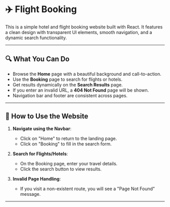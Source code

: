 # ✈️ Flight Booking

This is a simple hotel and flight booking website built with React. It features a clean design with transparent UI elements, smooth navigation, and a dynamic search functionality.

---

## 🔍 What You Can Do

- Browse the **Home** page with a beautiful background and call-to-action.
- Use the **Booking** page to search for flights or hotels.
- Get results dynamically on the **Search Results** page.
- If you enter an invalid URL, a **404 Not Found** page will be shown.
- Navigation bar and footer are consistent across pages.

---

## 📌 How to Use the Website

1. **Navigate using the Navbar**:
   - Click on "Home" to return to the landing page.
   - Click on "Booking" to fill in the search form.

2. **Search for Flights/Hotels**:
   - On the Booking page, enter your travel details.
   - Click the search button to view results.

3. **Invalid Page Handling**:
   - If you visit a non-existent route, you will see a "Page Not Found" message.

---


